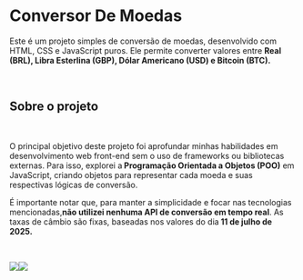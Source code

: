 <h1>Conversor De Moedas</h1>
<p>Este é um projeto simples de conversão de moedas, desenvolvido com HTML, CSS e JavaScript puros. Ele permite converter valores entre <b> Real (BRL), Libra Esterlina (GBP), Dólar Americano (USD) e Bitcoin (BTC).</b></p>
<br>
<h2>Sobre o projeto</h2>
<br>
<p>O principal objetivo deste projeto foi aprofundar minhas habilidades em desenvolvimento web front-end sem o uso de frameworks ou bibliotecas externas. Para isso, explorei a<b> Programação Orientada a Objetos (POO)</b> em JavaScript, criando objetos para representar cada moeda e suas respectivas lógicas de conversão.

É importante notar que, para manter a simplicidade e focar nas tecnologias mencionadas,<b>não utilizei nenhuma API de conversão em tempo real</b>. As taxas de câmbio são fixas, baseadas nos valores do dia<b> 11 de julho de 2025.</b></p>
<br>
<div style="display: flex;">
<img src="https://github.com/user-attachments/assets/ba6b2505-0325-4e85-b9b7-585a286ecfb7"> <img src="https://github.com/user-attachments/assets/9f74416e-d278-4c94-8f4a-05963ec1b428">
</div>



